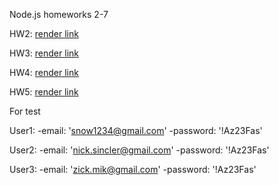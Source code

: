 Node.js homeworks 2-7

HW2: [render link](https://nodejs-hw-mongodb-tpv0.onrender.com/contacts)

HW3: [render link](https://nodejs-hw-mongodb-2-6rpn.onrender.com/contacts)

HW4: [render link](https://nodejs-hw-mongodb-3-m5n7.onrender.com/contacts)

HW5: [render link](https://nodejs-hw-mongodb-4-zaum.onrender.com/)

For test


User1: 
    -email:    'snow1234@gmail.com'
    -password: '!Az23Fas'


User2: 
    -email:    'nick.sincler@gmail.com'
    -password: '!Az23Fas'


User3: 
    -email:    'zick.mik@gmail.com'
    -password: '!Az23Fas'